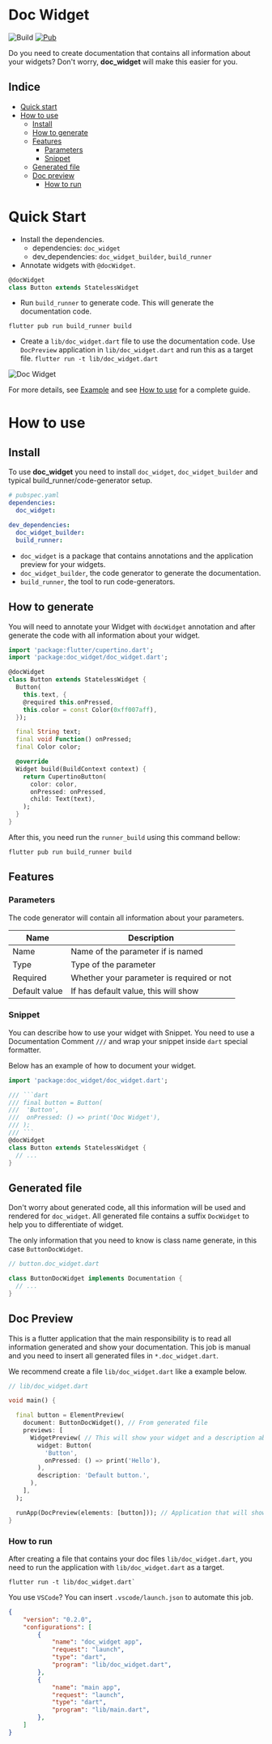 # Doc Widget

![Build](https://github.com/isacjunior/doc_widget/workflows/Build/badge.svg)
[![Pub](https://img.shields.io/pub/v/doc_widget)](https://pub.dev/packages/doc_widget)

Do you need to create documentation that contains all information about your widgets? Don't worry, **doc_widget** will make this easier for you.

## Indice
- [Quick start](#quick-start)
- [How to use](#how-to-use)
  - [Install](#install)
  - [How to generate](#how-to-generate)
  - [Features](#features)
    - [Parameters](#parameters)
    - [Snippet](#snippet)
  - [Generated file](#generated-file)
  - [Doc preview](#doc-preview)
    - [How to run](#how-to-run)

# Quick Start
- Install the dependencies.
  - dependencies: `doc_widget`
  - dev_dependencies: `doc_widget_builder`, `build_runner`
- Annotate widgets with `@docWidget`.
```dart
@docWidget
class Button extends StatelessWidget
```
- Run `build_runner` to generate code. This will generate the documentation code.
```shell
flutter pub run build_runner build
```
- Create a `lib/doc_widget.dart` file to use the documentation code. Use `DocPreview` application in `lib/doc_widget.dart` and run this as a target file.
 `flutter run -t lib/doc_widget.dart`

![Doc Widget](https://i.imgur.com/RZ9YO5N.png)

For more details, see [Example](https://github.com/isacjunior/doc_widget/tree/master/packages/doc_widget/example) and see [How to use](#how-to-use) for a complete guide.

# How to use

## Install
To use **doc_widget** you need to install `doc_widget`, `doc_widget_builder` and typical build_runner/code-generator setup.

```yaml
# pubspec.yaml
dependencies:
  doc_widget:

dev_dependencies:
  doc_widget_builder:
  build_runner:
```

- `doc_widget` is a package that contains annotations and the application preview for your widgets.
- `doc_widget_builder`, the code generator to generate the documentation.
- `build_runner`, the tool to run code-generators.

## How to generate

You will need to annotate your Widget with `docWidget` annotation and after generate the code with all information about your widget.

```dart
import 'package:flutter/cupertino.dart';
import 'package:doc_widget/doc_widget.dart';

@docWidget
class Button extends StatelessWidget {
  Button(
    this.text, {
    @required this.onPressed,
    this.color = const Color(0xff007aff),
  });

  final String text;
  final void Function() onPressed;
  final Color color;

  @override
  Widget build(BuildContext context) {
    return CupertinoButton(
      color: color,
      onPressed: onPressed,
      child: Text(text),
    );
  }
}
```

After this, you need run the `runner_build` using this command bellow:
```shell
flutter pub run build_runner build
```

## Features

### Parameters

The code generator will contain all information about your parameters.

| Name | Description |
| --- | --- |
| Name | Name of the parameter if is named |
| Type | Type of the parameter |
| Required | Whether your parameter is required or not |
| Default value | If has default value, this will show |

### Snippet

You can describe how to use your widget with Snippet. You need to use a Documentation Comment `///` and wrap your snippet inside `dart` special formatter.

Below has an example of how to document your widget.

```dart
import 'package:doc_widget/doc_widget.dart';

/// ```dart
/// final button = Button(
///  'Button',
///  onPressed: () => print('Doc Widget'),
/// );
/// ```
@docWidget
class Button extends StatelessWidget {
  // ...
}
```

<!-- ### State

State will inform If your widget is a StatefullWidget or not.

*without state:*
```dart
import 'package:doc_widget/doc_widget.dart';

@docWidget
class Dash extends StatelessWidget {
  // ...
}
```

*with state:*
```dart
import 'package:doc_widget/doc_widget.dart';

@docWidget
class Bird extends StatefulWidget {
  // ...
}
``` -->

## Generated file

Don't worry about generated code, all this information will be used and rendered for `doc_widget`. All generated file contains a suffix `DocWidget` to help you to differentiate of widget. 

The only information that you need to know is class name generate, in this case `ButtonDocWidget`.

```dart
// button.doc_widget.dart

class ButtonDocWidget implements Documentation {
  // ...
}
```

## Doc Preview

This is a flutter application that the main responsibility is to read all information generated and show your documentation. This job is manual and you need to insert all generated files in `*.doc_widget.dart`.

We recommend create a file `lib/doc_widget.dart` like a example below.

```dart
// lib/doc_widget.dart

void main() {

  final button = ElementPreview(
    document: ButtonDocWidget(), // From generated file
    previews: [
      WidgetPreview( // This will show your widget and a description about.
        widget: Button(
          'Button',
          onPressed: () => print('Hello'),
        ),
        description: 'Default button.',
      ),
    ],
  );

  runApp(DocPreview(elements: [button])); // Application that will show all elements.
}
```

### How to run

After creating a file that contains your doc files `lib/doc_widget.dart`, you need to run the application with `lib/doc_widget.dart` as a target.

```shell
flutter run -t lib/doc_widget.dart`
```

You use `VSCode`? You can insert `.vscode/launch.json` to automate this job.

```json
{
    "version": "0.2.0",
    "configurations": [
        {
            "name": "doc_widget app",
            "request": "launch",
            "type": "dart",
            "program": "lib/doc_widget.dart",
        },
        {
            "name": "main app",
            "request": "launch",
            "type": "dart",
            "program": "lib/main.dart",
        },
    ]
}
```

